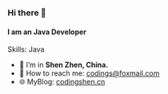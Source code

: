 <!--
**Coding-AS/Coding-AS** is a ✨ _special_ ✨ repository because its `README.md` (this file) appears on your GitHub profile.

Here are some ideas to get you started:

- 🔭 I’m currently working on ...
- 🌱 I’m currently learning ...
- 👯 I’m looking to collaborate on ...
- 🤔 I’m looking for help with ...
- 💬 Ask me about ...
- 📫 How to reach me: ...
- 😄 Pronouns: ...
- ⚡ Fun fact: ...
-->
### Hi there 👋

#### I am an Java Developer

Skills: Java

- 🔭 I’m in <b>Shen Zhen, China.</b>
- 📧 How to reach me: codings@foxmail.com
- 🌐 MyBlog: [codingshen.cn](https://codingshen.cn)
